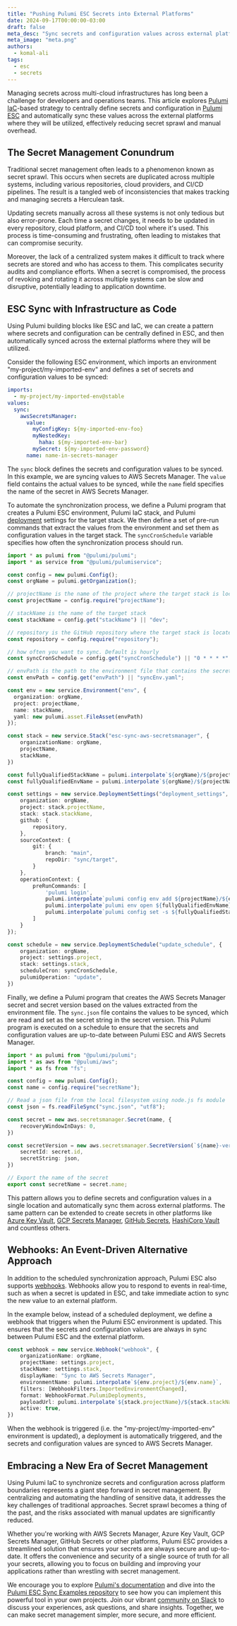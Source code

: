 ```yaml
---
title: "Pushing Pulumi ESC Secrets into External Platforms"
date: 2024-09-17T00:00:00-03:00
draft: false
meta_desc: "Sync secrets and configuration values across external platforms using Pulumi ESC and Pulumi IaC."
meta_image: "meta.png"
authors:
  - komal-ali
tags:
  - esc
  - secrets
---
```


Managing secrets across multi-cloud infrastructures has long been a challenge for developers and operations teams. This article explores [Pulumi IaC](/docs/iac/)-based strategy to centrally define secrets and configuration in [Pulumi ESC](/docs/esc/) and automatically sync these values across the external platforms where they will be utilized, effectively reducing secret sprawl and manual overhead.

<!--more-->

## The Secret Management Conundrum

Traditional secret management often leads to a phenomenon known as secret sprawl. This occurs when secrets are duplicated across multiple systems, including various repositories, cloud providers, and CI/CD pipelines. The result is a tangled web of inconsistencies that makes tracking and managing secrets a Herculean task.

Updating secrets manually across all these systems is not only tedious but also error-prone. Each time a secret changes, it needs to be updated in every repository, cloud platform, and CI/CD tool where it's used. This process is time-consuming and frustrating, often leading to mistakes that can compromise security.

Moreover, the lack of a centralized system makes it difficult to track where secrets are stored and who has access to them. This complicates security audits and compliance efforts. When a secret is compromised, the process of revoking and rotating it across multiple systems can be slow and disruptive, potentially leading to application downtime.

## ESC Sync with Infrastructure as Code

Using Pulumi building blocks like ESC and IaC, we can create a pattern where secrets and configuration can be centrally defined in ESC, and then automatically synced across the external platforms where they will be utilized.

Consider the following ESC environment, which imports an environment "my-project/my-imported-env" and defines a set of secrets and configuration values to be synced:

```yaml
imports:
  - my-project/my-imported-env@stable
values:
  sync:
    awsSecretsManager:
      value:
        myConfigKey: ${my-imported-env-foo}
        myNestedKey:
          haha: ${my-imported-env-bar}
        mySecret: ${my-imported-env-password}
      name: name-in-secrets-manager
```

The `sync` block defines the secrets and configuration values to be synced. In this example, we are syncing values to AWS Secrets Manager. The `value` field contains the actual values to be synced, while the `name` field specifies the name of the secret in AWS Secrets Manager.

To automate the synchronization process, we define a Pulumi program that creates a Pulumi ESC environment, Pulumi IaC stack, and Pulumi [deployment](/docs/pulumi-cloud/deployments/) settings for the target stack. We then define a set of pre-run commands that extract the values from the environment and set them as configuration values in the target stack. The `syncCronSchedule` variable specifies how often the synchronization process should run.

```typescript
import * as pulumi from "@pulumi/pulumi";
import * as service from "@pulumi/pulumiservice";

const config = new pulumi.Config();
const orgName = pulumi.getOrganization();

// projectName is the name of the project where the target stack is located
const projectName = config.require("projectName");

// stackName is the name of the target stack
const stackName = config.get("stackName") || "dev";

// repository is the GitHub repository where the target stack is located (for deployment settings)
const repository = config.require("repository");

// how often you want to sync. Default is hourly
const syncCronSchedule = config.get("syncCronSchedule") || "0 * * * *"

// envPath is the path to the environment file that contains the secrets or configuration to be synced
const envPath = config.get("envPath") || "syncEnv.yaml";

const env = new service.Environment("env", {
  organization: orgName,
  project: projectName,
  name: stackName,
  yaml: new pulumi.asset.FileAsset(envPath)
});

const stack = new service.Stack("esc-sync-aws-secretsmanager", {
    organizationName: orgName,
    projectName,
    stackName,
})

const fullyQualifiedStackName = pulumi.interpolate`${orgName}/${projectName}/${stackName}`;
const fullyQualifiedEnvName = pulumi.interpolate`${orgName}/${projectName}/${env.name}`;

const settings = new service.DeploymentSettings("deployment_settings", {
    organization: orgName,
    project: stack.projectName,
    stack: stack.stackName,
    github: {
        repository,
    },
    sourceContext: {
        git: {
            branch: "main",
            repoDir: "sync/target",
        }
    },
    operationContext: {
        preRunCommands: [
            'pulumi login',
            pulumi.interpolate`pulumi config env add ${projectName}/${env.name} -s ${fullyQualifiedStackName} --yes`,
            pulumi.interpolate`pulumi env open ${fullyQualifiedEnvName} sync.awsSecretsManager.value > sync.json`,
            pulumi.interpolate`pulumi config set -s ${fullyQualifiedStackName} secretName $(pulumi env open ${fullyQualifiedEnvName} sync.awsSecretsManager.name)`,
        ]
    }
});

const schedule = new service.DeploymentSchedule("update_schedule", {
    organization: orgName,
    project: settings.project,
    stack: settings.stack,
    scheduleCron: syncCronSchedule,
    pulumiOperation: "update",
})
```

Finally, we define a Pulumi program that creates the AWS Secrets Manager secret and secret version based on the values extracted from the environment file. The `sync.json` file contains the values to be synced, which are read and set as the secret string in the secret version. This Pulumi program is executed on a schedule to ensure that the secrets and configuration values are up-to-date between Pulumi ESC and AWS Secrets Manager.

```typescript
import * as pulumi from "@pulumi/pulumi";
import * as aws from "@pulumi/aws";
import * as fs from "fs";

const config = new pulumi.Config();
const name = config.require("secretName");

// Read a json file from the local filesystem using node.js fs module
const json = fs.readFileSync("sync.json", "utf8");

const secret = new aws.secretsmanager.Secret(name, {
    recoveryWindowInDays: 0,
})

const secretVersion = new aws.secretsmanager.SecretVersion(`${name}-version`, {
    secretId: secret.id,
    secretString: json,
})

// Export the name of the secret
export const secretName = secret.name;
```

This pattern allows you to define secrets and configuration values in a single location and automatically sync them across external platforms. The same pattern can be extended to create secrets in other platforms like [Azure Key Vault](https://github.com/pulumi/esc-examples/tree/main/sync/azure-key-vault), [GCP Secrets Manager](https://github.com/pulumi/esc-examples/tree/main/sync/gcp-secrets-manager), [GitHub Secrets](https://github.com/pulumi/esc-examples/tree/main/sync/github-secrets), [HashiCorp Vault](https://github.com/pulumi/esc-examples/tree/main/sync/vault) and countless others.

## Webhooks: An Event-Driven Alternative Approach

In addition to the scheduled synchronization approach, Pulumi ESC also supports [webhooks](/docs/esc/environments/webhooks/). Webhooks allow you to respond to events in real-time, such as when a secret is updated in ESC, and take immediate action to sync the new value to an external platform.

In the example below, instead of a scheduled deployment, we define a webhook that triggers when the Pulumi ESC environment is updated. This ensures that the secrets and configuration values are always in sync between Pulumi ESC and the external platform.

```typescript
const webhook = new service.Webhook("webhook", {
    organizationName: orgName,
    projectName: settings.project,
    stackName: settings.stack,
    displayName: "Sync to AWS Secrets Manager",
    environmentName: pulumi.interpolate`${env.project}/${env.name}`,
    filters: [WebhookFilters.ImportedEnvironmentChanged],
    format: WebhookFormat.PulumiDeployments,
    payloadUrl: pulumi.interpolate`${stack.projectName}/${stack.stackName}`,
    active: true,
})
```

When the webhook is triggered (i.e. the "my-project/my-imported-env" environment is updated), a deployment is automatically triggered, and the secrets and configuration values are synced to AWS Secrets Manager.

## Embracing a New Era of Secret Management

Using Pulumi IaC to synchronize secrets and configuration across platform boundaries represents a giant step forward in secret management. By centralizing and automating the handling of sensitive data, it addresses the key challenges of traditional approaches. Secret sprawl becomes a thing of the past, and the risks associated with manual updates are significantly reduced.

Whether you're working with AWS Secrets Manager, Azure Key Vault, GCP Secrets Manager, GitHub Secrets or other platforms, Pulumi ESC provides a streamlined solution that ensures your secrets are always secure and up-to-date. It offers the convenience and security of a single source of truth for all your secrets, allowing you to focus on building and improving your applications rather than wrestling with secret management.

We encourage you to explore [Pulumi's documentation](/docs/pulumi-cloud/esc/get-started) and dive into the [Pulumi ESC Sync Examples repository](https://github.com/pulumi/esc-examples/tree/main/sync) to see how you can implement this powerful tool in your own projects. Join our vibrant [community on Slack](https://slack.pulumi.com/) to discuss your experiences, ask questions, and share insights. Together, we can make secret management simpler, more secure, and more efficient.
